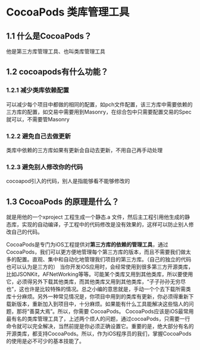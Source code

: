 # CocoaPods 类库管理工具
## 1.1 什么是CocoaPods？
他是第三方库管理工具、也叫类库管理工具

## 1.2 cocoapods有什么功能？
### 1.2.1 减少类库依赖配置
可以减少每个项目中都做的相同的配置，如pch文件配置，该三方库中需要依赖的三方库的配置，如交易中需要用到Masonry，在综合包中只需要配置交易的Spec就可以，不需要管Masonry

### 1.2.2 避免自己去做更新
类库中依赖的三方库如果有更新会自动去更新，不用自己再手动处理

### 1.2.3 避免别人修改你的代码
cocoapod引入的代码，别人是指能够看不能够修改的

## 1.3 CocoaPods 的原理是什么？
就是用他的一个xproject 工程生成一个静态.a 文件，然后主工程引用他生成的静态库，实现的自动编译，子工程中的代码修改是没有效果的，这样可以防止别人修改自己的代码。

>
CocoaPods是专门为iOS工程提供对**第三方库的依赖的管理工具**，通过CocoaPods，我们可以更方便地管理每个第三方库的版本，而且不需要我们做太多的配置。直观、集中和自动化地管理我们项目的第三方库。（自己的独立的代码也可以认为是三方的）
当你开发iOS应用时，会经常使用到很多第三方开源类库，比如JSONKit，AFNetWorking等等。可能某个类库又用到其他类库，所以要使用它，必须得另外下载其他类库，而其他类库又用到其他类库，“子子孙孙无穷尽也”，这也许是比较特殊的情况。总之小编的意思就是，手动一个个去下载所需类库十分麻烦。另外一种常见情况是，你项目中用到的类库有更新，你必须得重新下载新版本，重新加入到项目中，十分麻烦。如果能有什么工具能解决这些恼人的问题，那将“善莫大焉”。所以，你需要 CocoaPods。
CocoaPods应该是iOS最常用最有名的类库管理工具了，上述两个烦人的问题，通过cocoaPods，只需要一行命令就可以完全解决，当然前提是你必须正确设置它。重要的是，绝大部分有名的开源类库，都支持CocoaPods。所以，作为iOS程序员的我们，掌握CocoaPods的使用是必不可少的基本技能了。


